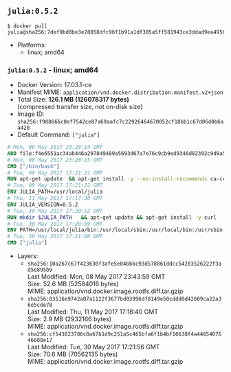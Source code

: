 ## `julia:0.5.2`

```console
$ docker pull julia@sha256:7def9bd0be3e28058dfc96f1b91a1df385a5ff581943ce3ddad9ea49569bb7e5
```

-	Platforms:
	-	linux; amd64

### `julia:0.5.2` - linux; amd64

-	Docker Version: 17.03.1-ce
-	Manifest MIME: `application/vnd.docker.distribution.manifest.v2+json`
-	Total Size: **126.1 MB (126078317 bytes)**  
	(compressed transfer size, not on-disk size)
-	Image ID: `sha256:f988666c0ef7542ce87a69aafc7c22926464670052cf18bb1c67d06d0b6aa428`
-	Default Command: `["julia"]`

```dockerfile
# Mon, 08 May 2017 23:28:14 GMT
ADD file:f4e6551ac34ab446a297849489a5693d67a7e76c9cb9ed9346d82392c9d9a5fe in / 
# Mon, 08 May 2017 23:28:15 GMT
CMD ["/bin/bash"]
# Tue, 09 May 2017 17:21:21 GMT
RUN apt-get update 	&& apt-get install -y --no-install-recommends ca-certificates 	&& rm -rf /var/lib/apt/lists/*
# Tue, 09 May 2017 17:21:22 GMT
ENV JULIA_PATH=/usr/local/julia
# Thu, 11 May 2017 17:17:38 GMT
ENV JULIA_VERSION=0.5.2
# Tue, 30 May 2017 17:20:52 GMT
RUN mkdir $JULIA_PATH 	&& apt-get update && apt-get install -y curl 	&& curl -sSL "https://julialang-s3.julialang.org/bin/linux/x64/${JULIA_VERSION%[.-]*}/julia-${JULIA_VERSION}-linux-x86_64.tar.gz" -o julia.tar.gz 	&& curl -sSL "https://julialang-s3.julialang.org/bin/linux/x64/${JULIA_VERSION%[.-]*}/julia-${JULIA_VERSION}-linux-x86_64.tar.gz.asc" -o julia.tar.gz.asc 	&& export GNUPGHOME="$(mktemp -d)" 	&& gpg --keyserver ha.pool.sks-keyservers.net --recv-keys 3673DF529D9049477F76B37566E3C7DC03D6E495 	&& gpg --batch --verify julia.tar.gz.asc julia.tar.gz 	&& rm -r "$GNUPGHOME" julia.tar.gz.asc 	&& tar -xzf julia.tar.gz -C $JULIA_PATH --strip-components 1 	&& rm -rf /var/lib/apt/lists/* julia.tar.gz*
# Tue, 30 May 2017 17:20:59 GMT
ENV PATH=/usr/local/julia/bin:/usr/local/sbin:/usr/local/bin:/usr/sbin:/usr/bin:/sbin:/bin
# Tue, 30 May 2017 17:21:00 GMT
CMD ["julia"]
```

-	Layers:
	-	`sha256:10a267c67f423630f3afe5e04bbbc93d578861ddcc54283526222f3ad5e895b9`  
		Last Modified: Mon, 08 May 2017 23:43:59 GMT  
		Size: 52.6 MB (52584016 bytes)  
		MIME: application/vnd.docker.image.rootfs.diff.tar.gzip
	-	`sha256:03516e9742a07a1122f3677bd03996df8149e50cddd0d42609ca22a36e5cde78`  
		Last Modified: Thu, 11 May 2017 17:18:40 GMT  
		Size: 2.9 MB (2932166 bytes)  
		MIME: application/vnd.docker.image.rootfs.diff.tar.gzip
	-	`sha256:cf543823786c8a67b1d9c251a5c465bfa6f1b4bf10638f4a4465407646688e17`  
		Last Modified: Tue, 30 May 2017 17:21:56 GMT  
		Size: 70.6 MB (70562135 bytes)  
		MIME: application/vnd.docker.image.rootfs.diff.tar.gzip
